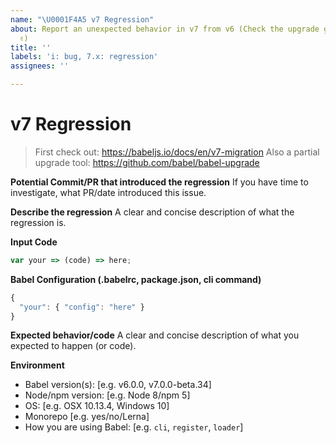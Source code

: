 ```yaml
---
name: "\U0001F4A5 v7 Regression"
about: Report an unexpected behavior in v7 from v6 (Check the upgrade guide first
  ✌️)
title: ''
labels: 'i: bug, 7.x: regression'
assignees: ''

---
```


# v7 Regression

> First check out: https://babeljs.io/docs/en/v7-migration
> Also a partial upgrade tool: https://github.com/babel/babel-upgrade

**Potential Commit/PR that introduced the regression**
If you have time to investigate, what PR/date introduced this issue.

**Describe the regression**
A clear and concise description of what the regression is.

**Input Code**
<!--- If you have link to our REPL or a standalone repo please link that! -->

```js
var your => (code) => here;
```

**Babel Configuration (.babelrc, package.json, cli command)**

```js
{
  "your": { "config": "here" }
}
```

**Expected behavior/code**
A clear and concise description of what you expected to happen (or code).

**Environment**
- Babel version(s): [e.g. v6.0.0, v7.0.0-beta.34]
- Node/npm version: [e.g. Node 8/npm 5]
- OS: [e.g. OSX 10.13.4, Windows 10]
- Monorepo [e.g. yes/no/Lerna]
- How you are using Babel: [e.g. `cli`, `register`, `loader`]
